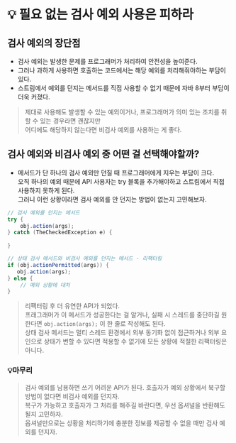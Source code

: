 # 💡 필요 없는 검사 예외 사용은 피하라 

## 검사 예외의 장단점
- 검사 예외는 발생한 문제를 프로그래머가 처리하여 안전성을 높여준다.
- 그러나 과하게 사용하면 호출하는 코드에서는 해당 예외를 처리해줘야하는 부담이 있다.
- 스트림에서 예외를 던지는 메서드를 직접 사용할 수 없기 때문에 자바 8부터 부담이 더욱 커졌다.
> 제대로 사용해도 발생할 수 있는 예외이거나, 프로그래머가 의미 있는 조치를 취할 수 있는 경우라면 괜찮지만   
> 어디에도 해당하지 않는다면 비검사 예외를 사용하는 게 좋다.

## 검사 예외와 비검사 예외 중 어떤 걸 선택해야할까?
- 메서드가 단 하나의 검사 예외만 던질 때 프로그래머에게 지우는 부담이 크다.   
오직 하나의 예외 때문에 API 사용자는 try 블록을 추가해야하고 스트림에서 직접 사용하지 못하게 된다.   
그러니 이런 상황이라면 검사 예외를 안 던지는 방법이 없는지 고민해보자.

```java
// 검사 예외를 던지는 메서드
try {
    obj.action(args);
} catch (TheCheckedException e) {
    
}

// 상태 검사 메서드와 비검사 예외를 던지는 메서드 - 리팩터링
if (obj.actionPermitted(args)) {
   obj.action(args); 
} else {
    // 예외 상황에 대처    
}
```
> 리팩터링 후 더 유연한 API가 되었다.    
> 프래그래머가 이 메서드가 성공한다는 걸 알거나, 실패 시 스레드를 중단하길 원한다면 `obj.action(args);` 이 한 줄로 작성해도 된다.   
> 상태 검사 메서드는 멀티 스레드 환경에서 외부 동기화 없이 접근하거나 외부 요인으로 상태가 변할 수 있다면 적용할 수 없기에 모든 상황에 적절한 리팩터링은 아니다.   

### 💡마무리
> 검사 예외를 남용하면 쓰기 어려운 API가 된다. 호출자가 예외 상황에서 북구할 방법이 없다면 비검사 예외를 던지자.   
> 복구가 가능하고 호출자가 그 처리를 해주길 바란다면, 우선 옵셔널을 반환해도 될지 고민하자.   
> 옵셔널만으로는 상황을 처리하기에 충분한 정보를 제공할 수 없을 때만 검사 예외를 던지자.
